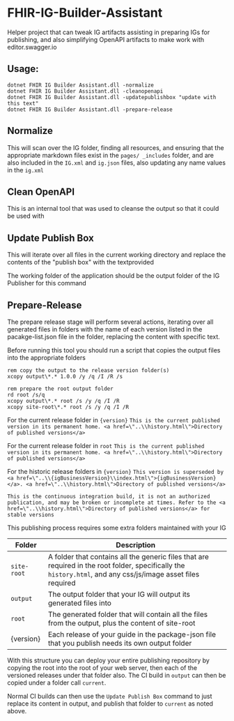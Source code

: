# FHIR-IG-Builder-Assistant
Helper project that can tweak IG artifacts assisting in preparing IGs for publishing, and also simplifying OpenAPI artifacts to make work with editor.swagger.io

## Usage:

```
dotnet FHIR IG Builder Assistant.dll -normalize
dotnet FHIR IG Builder Assistant.dll -cleanopenapi
dotnet FHIR IG Builder Assistant.dll -updatepublishbox "update with this text"
dotnet FHIR IG Builder Assistant.dll -prepare-release
```

## Normalize
This will scan over the IG folder, finding all resources, and ensuring that the appropriate markdown files exist in the `pages/
_includes` folder, and are also included in the `IG.xml` and `ig.json` files, also updating any name values in the `ig.xml`

## Clean OpenAPI
This is an internal tool that was used to cleanse the output so that it could be used with 

## Update Publish Box
This will iterate over all files in the current working directory and replace the contents of the "publish box" with the textprovided

The working folder of the application should be the output folder of the IG Publisher for this command

## Prepare-Release
The prepare release stage will perform several actions, iterating over all generated files in folders with the name of each version listed in the pacakge-list.json file in the folder, replacing the content with specific text.

Before running this tool you should run a script that copies the output files into the appropriate folders
```
rem copy the output to the release version folder(s)
xcopy output\*.* 1.0.0 /y /q /I /R /s

rem prepare the root output folder
rd root /s/q
xcopy output\*.* root /s /y /q /I /R
xcopy site-root\*.* root /s /y /q /I /R
```

For the current release folder in `{version}`
`This is the current published version in its permanent home. <a href=\"..\\history.html\">Directory of published versions</a>`

For the current release folder in `root`
`This is the current published version in its permanent home. <a href=\"..\\history.html\">Directory of published versions</a>`

For the historic release folders in `{version}`
`This version is superseded by <a href=\"..\\{igBusinessVersion}\\index.html\">{igBusinessVersion}</a>. <a href=\"..\\history.html\">Directory of published versions</a>`

`This is the continuous integration build, it is not an authorized publication, and may be broken or incomplete at times. Refer to the <a href=\"..\\history.html\">Directory of published versions</a> for stable versions`

This publishing process requires some extra folders maintained with your IG

| Folder | Description |
| --- | --- |
| `site-root` | A folder that contains all the generic files that are required in the root folder, specifically the `history.html`, and any css/js/image asset files required |
| `output` | The output folder that your IG will output its generated files into |
| `root` | The generated folder that will contain all the files from the output, plus the content of site-root |
| {version} | Each release of your guide in the package-json file that you publish needs its own output folder |

With this structure you can deploy your entire publishing repository by copying the root into the root of your web server, then each of the versioned releases under that folder also.
The CI build in `output` can then be copied under a folder call `current`.

Normal CI builds can then use the `Update Publish Box` command to just replace its content in output, and publish that folder to `current` as noted above.
